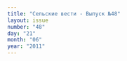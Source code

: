 ```yaml
---
title: "Сельские вести - Выпуск №48"
layout: issue
number: "48"
day: "21"
month: "06"
year: "2011"
---
```

